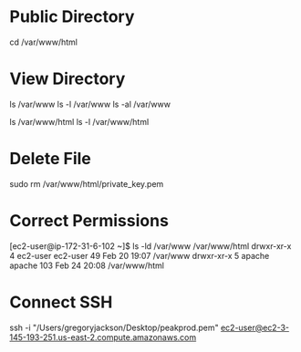# Public Directory
cd /var/www/html

# View Directory
ls /var/www
ls -l /var/www
ls -al /var/www

ls /var/www/html
ls -l /var/www/html

# Delete File
sudo rm /var/www/html/private_key.pem

# Correct Permissions
[ec2-user@ip-172-31-6-102 ~]$ ls -ld /var/www /var/www/html
drwxr-xr-x 4 ec2-user ec2-user  49 Feb 20 19:07 /var/www
drwxr-xr-x 5 apache   apache   103 Feb 24 20:08 /var/www/html

# Connect SSH
ssh -i "/Users/gregoryjackson/Desktop/peakprod.pem" ec2-user@ec2-3-145-193-251.us-east-2.compute.amazonaws.com
